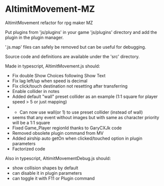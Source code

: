 # AltimitMovement-MZ
AltimitMovement refactor for rpg maker MZ

Put plugins from 'js/plugins' in your game 'js/plugins' directory and add the plugin in the plugin manager.

'.js.map' files can safely be removed but can be useful for debugging.

Source code and definitions are available under the 'src' directory.

Made in typescript, AltimitMovement.js should:

 - Fix double Show Choices following Show Text
 - Fix lag left/up when speed is decimal
 - Fix click/touch destination not resetting after transferring
 - Enable collider in notes
 - Added default "wall" preset collider as an example (1:1 square for player speed > 5 or just mapping)
 -  - Can now use <col><ps>wall</ps></col>(or <col><ps>1</ps></col>) to use preset collider (instead of <collider><preset>wall</preset></collider>)
 - seems that any event without images but with same as character priority will be a 1:1 square
 - Fixed Game_Player regionId thanks to GaryCXJk code
 - Removed obsolete plugin command from MV
 - Added airship auto getOn when clicked/touched option in plugin parameters
 - Factorized code

Also in typescript, AltimitMovementDebug.js should:

 - show collision shapes by default
 - can disable it in plugin parameters
 - can toggle it with F11 or Plugin command 
